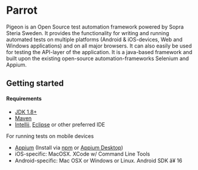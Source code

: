 # Parrot

Pigeon is an Open Source test automation framework powered by Sopra Steria Sweden. 
It provides the functionality for writing and running automated tests on multiple platforms (Android & iOS-devices, Web and Windows applications) and on all major browsers. 
It can also easily be used for testing the API-layer of the application.
It is a java-based framework and built upon the existing open-source automation-frameworks Selenium and Appium.

## Getting started
#### Requirements
* [JDK 1.8+](https://www.oracle.com/technetwork/java/javase/downloads/index.html)
* [Maven](https://maven.apache.org/)
* [Intellij](https://www.jetbrains.com/idea/), [Eclipse](https://www.eclipse.org/ide/) or other preferred IDE

For running tests on mobile devices
* [Appium](http://appium.io/) (Install via [npm](https://nodejs.org/en/) or [Appium Desktop](https://github.com/appium/appium-desktop/releases/))
* iOS-specific: MacOSX. XCode w/ Command Line Tools
* Android-specific: Mac OSX or Windows or Linux.
                    Android SDK â¥ 16
